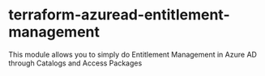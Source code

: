 # terraform-azuread-entitlement-management
This module allows you to simply do Entitlement Management in Azure AD through Catalogs and Access Packages
